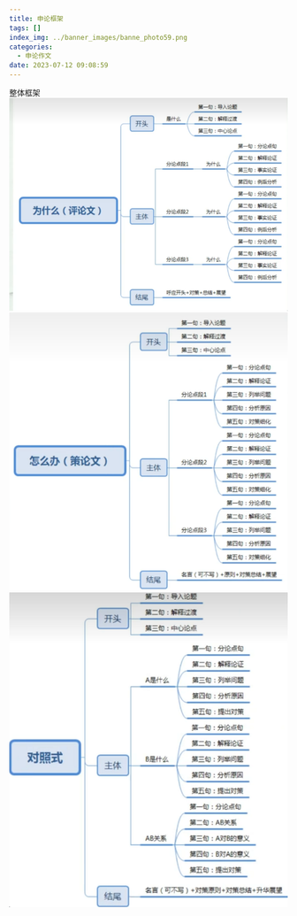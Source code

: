 ```yaml
---
title: 申论框架
tags: []
index_img: ../banner_images/banne_photo59.png
categories:
  - 申论作文
date: 2023-07-12 09:08:59
---
```

整体框架
![](../images/../../images/Pasted%20image%2020230601150258.png)![](../../images/Pasted%20image%2020230601150305.png)![](../../images/Pasted%20image%2020230601150317.png)